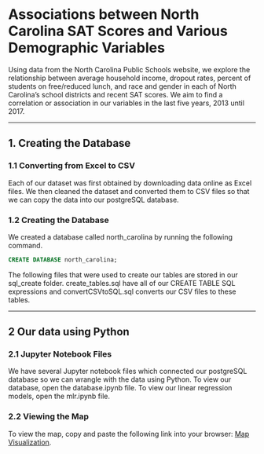 # Associations between North Carolina SAT Scores and Various Demographic Variables

Using data from the North Carolina Public Schools website, we explore the relationship between average household income, dropout rates, percent of students on free/reduced lunch, and race and gender in each of North Carolina’s school districts and recent SAT scores. We aim to find a correlation or association in our variables in the last five years, 2013 until 2017. 

***

## 1. Creating the Database

### 1.1 Converting from Excel to CSV

Each of our dataset was first obtained by downloading data online as Excel files. We then cleaned the dataset and converted them to CSV files so that we can copy the data into our postgreSQL database.

### 1.2 Creating the Database

We created a database called north_carolina by running the following command. 

```sql
CREATE DATABASE north_carolina;
```

The following files that were used to create our tables are stored in our sql_create folder. create_tables.sql have all of our CREATE TABLE SQL expressions and convertCSVtoSQL.sql converts our CSV files to these tables.

***

## 2 Our data using Python 

### 2.1 Jupyter Notebook Files 

We have several Jupyter notebook files which connected our postgreSQL database so we can wrangle with the data
using Python. To view our database, open the database.ipynb file. To view our linear regression models, open the mlr.ipynb file. 

### 2.2 Viewing the Map

To view the map, copy and paste the following link into your browser: [Map Visualization](https://jestradasal.github.io/216finalproject/).




